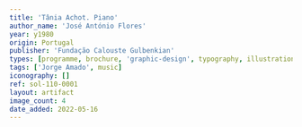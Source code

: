 ```yaml
---
title: 'Tânia Achot. Piano'
author_name: 'José António Flores'
year: y1980
origin: Portugal
publisher: 'Fundação Calouste Gulbenkian'
types: [programme, brochure, 'graphic-design', typography, illustration]
tags: ['Jorge Amado', music]
iconography: []
ref: sol-110-0001
layout: artifact
image_count: 4
date_added: 2022-05-16
---
```

